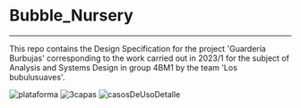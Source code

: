 # Bubble_Nursery
---
This repo contains the Design Specification for the project 'Guardería Burbujas' corresponding to the work carried out in 2023/1 for the subject of Analysis and Systems Design in group 4BM1 by the team 'Los bubulusuaves'.

![plataforma](https://github.com/PhilipSanM/Bubble_Nursery/assets/99928036/14d47925-9f2a-4015-a10a-8203f9bee58b)
![3capas](https://github.com/PhilipSanM/Bubble_Nursery/assets/99928036/acd785d2-8b58-4a62-92d9-447c2f24f967)
![casosDeUsoDetalle](https://github.com/PhilipSanM/Bubble_Nursery/assets/99928036/8c985fb8-1ef1-46b2-9e4f-494f448f2e80)

